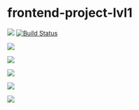 # frontend-project-lvl1
<a href="https://codeclimate.com/github/roksana-z/frontend-project-lvl1/maintainability"><img src="https://api.codeclimate.com/v1/badges/32536ad1f28a6a23a980/maintainability" /></a> 
[![Build Status](https://travis-ci.com/roksana-z/frontend-project-lvl1.svg?branch=master)](https://travis-ci.com/roksana-z/frontend-project-lvl1)

<a href="https://asciinema.org/a/KGDjjIf1QGvqLvIOnBbTdrBKU" target="_blank"><img src="https://asciinema.org/a/KGDjjIf1QGvqLvIOnBbTdrBKU.svg" /></a>

<a href="https://asciinema.org/a/ACnyxfUCR8VfEpD7b70EIgLvX" target="_blank"><img src="https://asciinema.org/a/ACnyxfUCR8VfEpD7b70EIgLvX.svg" /></a>

<a href="https://asciinema.org/a/DWHEnMAUcfQtDpn2QU1nCvemH" target="_blank"><img src="https://asciinema.org/a/DWHEnMAUcfQtDpn2QU1nCvemH.svg" /></a>

<a href="https://asciinema.org/a/HSBZaxafher7mfRMCZ4vjzdJ7" target="_blank"><img src="https://asciinema.org/a/HSBZaxafher7mfRMCZ4vjzdJ7.svg" /></a>

<a href="https://asciinema.org/a/nJShlRpfo2DcH4RMJuZfA48Xu" target="_blank"><img src="https://asciinema.org/a/nJShlRpfo2DcH4RMJuZfA48Xu.svg" /></a>